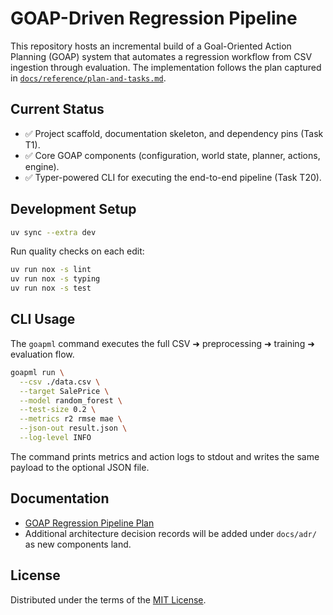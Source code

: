 # GOAP-Driven Regression Pipeline

This repository hosts an incremental build of a Goal-Oriented Action Planning (GOAP) system that automates a regression
workflow from CSV ingestion through evaluation. The implementation follows the plan captured in
[`docs/reference/plan-and-tasks.md`](docs/reference/plan-and-tasks.md).

## Current Status

- ✅ Project scaffold, documentation skeleton, and dependency pins (Task T1).
- ✅ Core GOAP components (configuration, world state, planner, actions, engine).
- ✅ Typer-powered CLI for executing the end-to-end pipeline (Task T20).

## Development Setup

```bash
uv sync --extra dev
```

Run quality checks on each edit:

```bash
uv run nox -s lint
uv run nox -s typing
uv run nox -s test
```

## CLI Usage

The `goapml` command executes the full CSV ➜ preprocessing ➜ training ➜ evaluation flow.

```bash
goapml run \
  --csv ./data.csv \
  --target SalePrice \
  --model random_forest \
  --test-size 0.2 \
  --metrics r2 rmse mae \
  --json-out result.json \
  --log-level INFO
```

The command prints metrics and action logs to stdout and writes the same payload to the optional JSON file.

## Documentation

- [GOAP Regression Pipeline Plan](docs/reference/plan-and-tasks.md)
- Additional architecture decision records will be added under `docs/adr/` as new components land.

## License

Distributed under the terms of the [MIT License](LICENSE).

